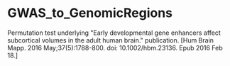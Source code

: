 # GWAS_to_GenomicRegions
Permutation test underlying "Early developmental gene enhancers affect subcortical volumes in the adult human brain." publication. [Hum Brain Mapp. 2016 May;37(5):1788-800. doi: 10.1002/hbm.23136. Epub 2016 Feb 18.]
